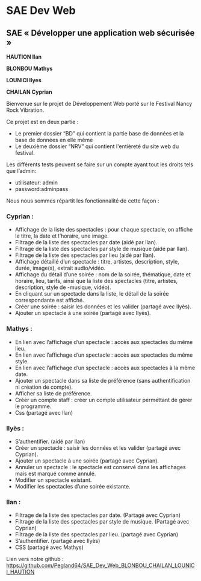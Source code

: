 # SAE Dev Web
## SAE « Développer une application web sécurisée »

**HAUTION Ilan**

**BLONBOU Mathys**

**LOUNICI Ilyes**

**CHAILAN Cyprian**

Bienvenue sur le projet de Développement Web porté sur le Festival Nancy Rock Vibration.

Ce projet est en deux partie :
- Le premier dossier “BD” qui contient la partie base de données et la base de données en elle même
- Le deuxième dossier “NRV” qui contient l'entièreté du site web du festival.

Les différents tests peuvent se faire sur un compte ayant tout les droits tels que l’admin:
- utilisateur: admin
- password:adminpass


Nous nous sommes répartit les fonctionnalité de cette façon :

### Cyprian :

- Affichage de la liste des spectacles : pour chaque spectacle, on affiche le titre, la date et l’horaire, une image.
- Filtrage de la liste des spectacles par date (aidé par Ilan).
- Filtrage de la liste des spectacles par style de musique (aidé par Ilan).
- Filtrage de la liste des spectacles par lieu (aidé par Ilan).
- Affichage détaillé d’un spectacle : titre, artistes, description, style, durée, image(s), extrait audio/vidéo.
- Affichage du détail d’une soirée : nom de la soirée, thématique, date et horaire, lieu, tarifs, ainsi que la liste des spectacles (titre, artistes, description, style de -musique, vidéo).
- En cliquant sur un spectacle dans la liste, le détail de la soirée correspondante est affiché.
- Créer une soirée : saisir les données et les valider (partagé avec Ilyès).
- Ajouter un spectacle à une soirée (partagé avec Ilyès).

### Mathys :
- En lien avec l’affichage d’un spectacle : accès aux spectacles du même lieu.
- En lien avec l’affichage d’un spectacle : accès aux spectacles du même style.
- En lien avec l’affichage d’un spectacle : accès aux spectacles à la même date.
- Ajouter un spectacle dans sa liste de préférence (sans authentification ni création de compte).
- Afficher sa liste de préférence.
- Créer un compte staff : créer un compte utilisateur permettant de gérer le programme.
- Css (partagé avec Ilan)

### Ilyès :
- S’authentifier. (aidé par Ilan)
- Créer un spectacle : saisir les données et les valider (partagé avec Cyprian).
- Ajouter un spectacle à une soirée (partagé avec Cyprian).
- Annuler un spectacle : le spectacle est conservé dans les affichages mais est marqué comme annulé.
- Modifier un spectacle existant.
- Modifier les spectacles d’une soirée existante.

### Ilan :
- Filtrage de la liste des spectacles par date. (Partagé avec Cyprian)
- Filtrage de la liste des spectacles par style
de musique. (Partagé avec Cyprian)
- Filtrage de la liste des spectacles par lieu. (partagé avec Cyprian)
- S’authentifier. (partagé avec Ilyès)
- CSS (partagé avec Mathys)

Lien vers notre github :
https://github.com/Pegland64/SAE_Dev_Web_BLONBOU_CHAILAN_LOUNICI_HAUTION


